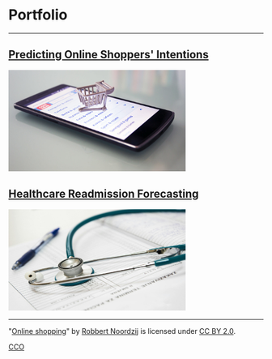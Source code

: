 # Portfolio

---

## [Predicting Online Shoppers' Intentions](/ecommerce_sales_prediction)
<img src="images/online_shopping.jpg?raw=true" width="350" height="200"/>


## [Healthcare Readmission Forecasting](/ecommerce_sales_prediction)
<img src="images/hospital.jpg?raw=true" width="350" height="200"/>


---
<p class="attribution">"<a rel="noopener noreferrer" href="https://www.flickr.com/photos/30760216@N08/22257890101">Online shopping</a>" by <a rel="noopener noreferrer" href="https://www.flickr.com/photos/30760216@N08">Robbert Noordzij</a> is licensed under <a rel="noopener noreferrer" href="https://creativecommons.org/licenses/by/2.0/?ref=openverse">CC BY 2.0</a>.</p>
<p <style="font-size:14em"><a href="https://www.pexels.com/photo/close-up-photo-of-a-stethoscope-40568/">
CCO</a></p>

